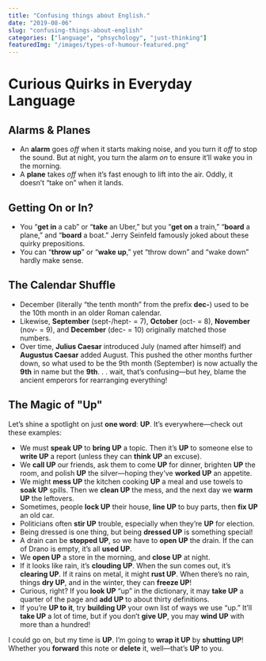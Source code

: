 ```yaml
---
title: "Confusing things about English."
date: "2019-08-06"
slug: "confusing-things-about-english"
categories: ["language", "phsychology", "just-thinking"]
featuredImg: "/images/types-of-humour-featured.png"
---
```


# Curious Quirks in Everyday Language

## Alarms & Planes
- An **alarm** goes *off* when it starts making noise, and you turn it *off* to stop the sound. But at night, you turn the alarm *on* to ensure it’ll wake you in the morning.
- A **plane** takes *off* when it’s fast enough to lift into the air. Oddly, it doesn’t “take on” when it lands.

## Getting On or In?
- You “**get in** a cab” or “**take** an Uber,” but you “**get on** a train,” “**board** a plane,” and “**board** a boat.” Jerry Seinfeld famously joked about these quirky prepositions.
- You can “**throw up**” or “**wake up**,” yet “throw down” and “wake down” hardly make sense.

## The Calendar Shuffle
- December (literally “the tenth month” from the prefix **dec-**) used to be the 10th month in an older Roman calendar.  
- Likewise, **September** (sept-/hept- = 7), **October** (oct- = 8), **November** (nov- = 9), and **December** (dec- = 10) originally matched those numbers.  
- Over time, **Julius Caesar** introduced July (named after himself) and **Augustus Caesar** added August. This pushed the other months further down, so what used to be the 9th month (September) is now actually the **9th** in name but the **9th**. . . wait, that’s confusing—but hey, blame the ancient emperors for rearranging everything!

## The Magic of "Up"
Let’s shine a spotlight on just **one word**: **UP**. It’s everywhere—check out these examples:

- We must **speak UP** to **bring UP** a topic. Then it’s **UP** to someone else to **write UP** a report (unless they can **think UP** an excuse).
- We **call UP** our friends, ask them to come **UP** for dinner, brighten **UP** the room, and polish **UP** the silver—hoping they’ve **worked UP** an appetite.
- We might **mess UP** the kitchen cooking **UP** a meal and use towels to **soak UP** spills. Then we **clean UP** the mess, and the next day we **warm UP** the leftovers.
- Sometimes, people **lock UP** their house, **line UP** to buy parts, then **fix UP** an old car.
- Politicians often **stir UP** trouble, especially when they’re **UP** for election.
- Being dressed is one thing, but being **dressed UP** is something special!
- A drain can be **stopped UP**, so we have to **open UP** the drain. If the can of Drano is empty, it’s all **used UP**.
- We **open UP** a store in the morning, and **close UP** at night.
- If it looks like rain, it’s **clouding UP**. When the sun comes out, it’s **clearing UP**. If it rains on metal, it might **rust UP**. When there’s no rain, things **dry UP**, and in the winter, they can **freeze UP**!
- Curious, right? If you **look UP** “up” in the dictionary, it may **take UP** a quarter of the page and **add UP** to about thirty definitions.
- If you’re **UP to it**, try **building UP** your own list of ways we use “up.” It’ll **take UP** a lot of time, but if you don’t **give UP**, you may **wind UP** with more than a hundred!

I could go on, but my time is **UP**. I’m going to **wrap it UP** by **shutting UP**! Whether you **forward** this note or **delete** it, well—that’s **UP** to you.